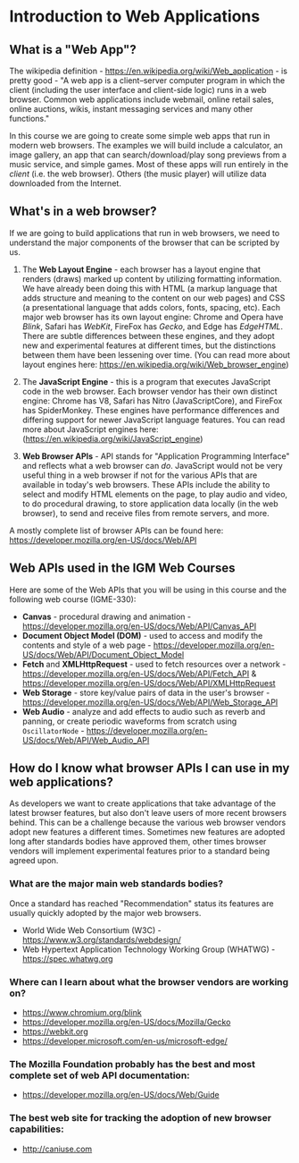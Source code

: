 # Introduction to Web Applications

## What is a "Web App"?

The wikipedia definition - https://en.wikipedia.org/wiki/Web_application - is pretty good - "A web app is a client–server computer program in which the client (including the user interface and client-side logic) runs in a web browser. Common web applications include webmail, online retail sales, online auctions, wikis, instant messaging services and many other functions."

In this course we are going to create some simple web apps that run in modern web browsers. 
The examples we will build include a calculator, an image gallery, an app that can search/download/play song previews from a music service, and simple games.
Most of these apps will run entirely in the *client* (i.e. the web browser). Others (the music player) will utilize data downloaded from the Internet. 

## What's in a web browser?

If we are going to build applications that run in web browsers, we need to understand the major components of the browser that can be scripted by us.

1. The **Web Layout Engine** - each browser has a layout engine that renders (draws) marked up content by utilizing formatting information. We have already been doing this with HTML (a markup language that adds structure and meaning to the content on our web pages) and CSS (a presentational language that adds colors, fonts, spacing, etc).
Each major web browser has its own layout engine: Chrome and Opera have *Blink*, Safari has *WebKit*, FireFox has *Gecko*, and Edge has *EdgeHTML*. There are subtle differences between these engines, and they adopt new and experimental features at different times, but the distinctions between them have been lessening over time. (You can read more about layout engines here: https://en.wikipedia.org/wiki/Web_browser_engine)

1. The **JavaScript Engine** - this is a program that executes JavaScript code in the web browser. Each browser vendor has their own distinct engine: Chrome has V8, Safari has Nitro (JavaScriptCore), and FireFox has SpiderMonkey. These engines have performance differences and differing support for newer JavaScript language features. You can read more about JavaScript engines here: (https://en.wikipedia.org/wiki/JavaScript_engine)

1. **Web Browser APIs** - API stands for "Application Programming Interface" and reflects what a web browser can *do*. JavaScript would not be very useful thing in a web browser if not for the various APIs that are available in today's web browsers. These APIs include the ability to select and modify HTML elements on the page, to play audio and video, to do procedural drawing, to store application data locally (in the web browser), to send and receive files from remote servers, and more.

A mostly complete list of browser APIs can be found here: https://developer.mozilla.org/en-US/docs/Web/API

## Web APIs used in the IGM Web Courses
Here are some of the Web APIs that you will be using in this course and the following web course (IGME-330):
- **Canvas** - procedural drawing and animation -  https://developer.mozilla.org/en-US/docs/Web/API/Canvas_API
- **Document Object Model (DOM)** - used to access and modify the contents and style  of a web page - https://developer.mozilla.org/en-US/docs/Web/API/Document_Object_Model
- **Fetch** and **XMLHttpRequest** - used to fetch resources over a network - https://developer.mozilla.org/en-US/docs/Web/API/Fetch_API & https://developer.mozilla.org/en-US/docs/Web/API/XMLHttpRequest
- **Web Storage** - store key/value pairs of data in the user's browser - https://developer.mozilla.org/en-US/docs/Web/API/Web_Storage_API
- **Web Audio** - analyze and add effects to audio such as reverb and panning, or create periodic waveforms from scratch using `OscillatorNode` - https://developer.mozilla.org/en-US/docs/Web/API/Web_Audio_API


## How do I know what browser APIs I can use in my web applications?
As developers we want to create applications that take advantage of the latest browser features, but also don't leave users of more recent browsers behind. This can be a challenge because the various web browser vendors adopt new features a different times. 
Sometimes new features are adopted long after standards bodies have approved them, other times browser vendors will implement experimental features prior to a standard being agreed upon.

### What are the major main web standards bodies?
Once a standard has reached "Recommendation" status its features are usually quickly adopted by the major web browsers.
- World Wide Web Consortium (W3C) - https://www.w3.org/standards/webdesign/
- Web Hypertext Application Technology Working Group (WHATWG) - https://spec.whatwg.org

### Where can I learn about what the browser vendors are working on?

- https://www.chromium.org/blink
- https://developer.mozilla.org/en-US/docs/Mozilla/Gecko
- https://webkit.org
- https://developer.microsoft.com/en-us/microsoft-edge/

### The Mozilla Foundation probably has the best and most complete set of web API documentation:
- https://developer.mozilla.org/en-US/docs/Web/Guide

### The best web site for tracking the adoption of new browser capabilities: 
- http://caniuse.com 
